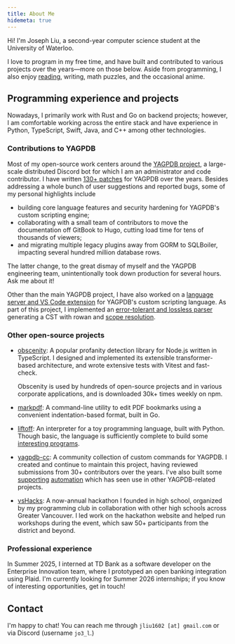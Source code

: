 ```yaml
---
title: About Me
hidemeta: true
---
```


Hi! I'm Joseph Liu, a second-year computer science student at the University of Waterloo.

I love to program in my free time, and have built and contributed to various projects over the
years—more on those below. Aside from programming, I also enjoy [reading](/reading-log), writing,
math puzzles, and the occasional anime.

## Programming experience and projects

Nowadays, I primarily work with Rust and Go on backend projects; however, I am comfortable working across the entire stack and have experience in
Python, TypeScript, Swift, Java, and C++ among other technologies.

### Contributions to YAGPDB

Most of my open-source work centers around the [YAGPDB project](https://yagpdb.xyz), a large-scale
distributed Discord bot for which I am an administrator and code contributor. I have written [130+
patches](https://github.com/botlabs-gg/yagpdb/commits?author=jo3-l) for YAGPDB over the years.
Besides addressing a whole bunch of user suggestions and reported bugs, some of my personal highlights include

- building core language features and security hardening for YAGPDB's custom scripting
  engine;
- collaborating with a small team of contributors to move the documentation off GitBook to Hugo, cutting load
  time for tens of thousands of viewers;
- and migrating multiple legacy plugins away from GORM to SQLBoiler, impacting several hundred
  million database rows.

The latter change, to the great dismay of myself and the YAGPDB engineering team, unintentionally
took down production for several hours. Ask me about it!

Other than the main YAGPDB project, I have also worked on a [language server and VS Code extension](https://github.com/jo3-l/yag-template-lsp) for YAGPDB's custom scripting language. As part of this project, I implemented an [error-tolerant and lossless parser](https://github.com/jo3-l/yag-template-lsp/tree/main/crates/yag-template-syntax) generating a CST with rowan and [scope resolution](https://github.com/jo3-l/yag-template-lsp/tree/main/crates/yag-template-analysis/src/scope).

### Other open-source projects

- [obscenity](https://github.com/jo3-l/obscenity): A popular profanity detection library for Node.js
  written in TypeScript. I designed and implemented its extensible transformer-based architecture, and wrote extensive tests with Vitest and fast-check.

  Obscenity is used by hundreds of open-source projects and in various corporate applications, and is downloaded 30k+ times weekly on npm.

- [markpdf](https://github.com/jo3-l/markpdf): A command-line utility to edit PDF bookmarks using a
  convenient indentation-based format, built in Go.
- [liftoff](https://github.com/jo3-l/liftoff): An interpreter for a toy programming language, built
  with Python. Though basic, the language is sufficiently complete to build some [interesting programs](https://github.com/jo3-l/liftoff/blob/main/examples/ccc21j5.rk).
- [yagpdb-cc](https://github.com/yagpdb-cc/yagpdb-cc): A community collection of custom commands for
  YAGPDB. I created and continue to maintain this project, having reviewed submissions from 30+
  contributors over the years. I've also built some
  [supporting](https://github.com/jo3-l/yagfuncdata)
  [automation](https://github.com/jo3-l/action-check-yag-tmpl-syntax) which has seen use in other
  YAGPDB-related projects.
- [vsHacks](https://vshacks.github.io/): A now-annual hackathon I founded in high school, organized by my programming club in collaboration with other high schools across Greater
  Vancouver. I led work on the hackathon website and helped run workshops during the event, which
  saw 50+ participants from the district and beyond.

### Professional experience

In Summer 2025, I interned at TD Bank as a software developer on the Enterprise Innovation team, where I prototyped an open banking integration using Plaid. I'm currently looking for Summer 2026 internships; if you know of interesting opportunities, get in touch!

## Contact

I'm happy to chat! You can reach me through `jliu1602 [at] gmail.com` or via Discord (username `jo3_l`.)
